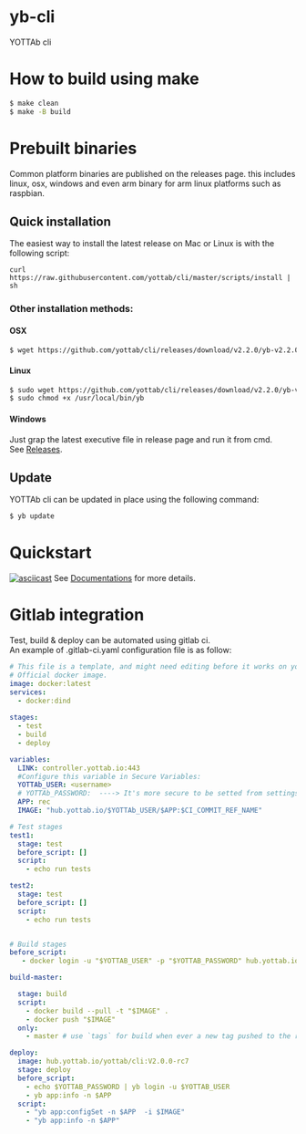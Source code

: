 # yb-cli
YOTTAb cli 

# How to build using make
```sh
$ make clean
$ make -B build
```
# Prebuilt binaries
Common platform binaries are published on the releases page. this includes linux, osx, windows and even arm binary for arm  linux platforms such as raspbian.
## Quick installation
The easiest way to install the latest release on Mac or Linux is with the following script:

```
curl https://raw.githubusercontent.com/yottab/cli/master/scripts/install | sh
```
### Other installation methods:
#### OSX 
```sh
$ wget https://github.com/yottab/cli/releases/download/v2.2.0/yb-v2.2.0-darwin-amd64 -O /usr/local/bin/yb
```
#### Linux
```sh
$ sudo wget https://github.com/yottab/cli/releases/download/v2.2.0/yb-v2.2.0-linux-amd64 -O /usr/local/bin/yb
$ sudo chmod +x /usr/local/bin/yb
```  
#### Windows 
Just grap the latest executive file in release page and run it from cmd.  
See [Releases](https://github.com/yottab/cli/releases).

## Update
YOTTAb cli can be updated in place using the following command:  
```sh
$ yb update
```  
# Quickstart
[![asciicast](https://asciinema.org/a/243119.svg)](https://asciinema.org/a/243119)
See [Documentations](http://docs.yottab.io/quickstart/) for more details.

# Gitlab integration
Test, build & deploy can be automated using gitlab ci.  
An example of .gitlab-ci.yaml configuration file is as follow:
```yaml
# This file is a template, and might need editing before it works on your project.
# Official docker image.
image: docker:latest
services:
  - docker:dind
  
stages:
  - test
  - build
  - deploy

variables:
  LINK: controller.yottab.io:443
  #Configure this variable in Secure Variables:
  YOTTAb_USER: <username>
  # YOTTAb_PASSWORD:  ----> It's more secure to be setted from settings -> ci/cd -> variables. 
  APP: rec
  IMAGE: "hub.yottab.io/$YOTTAb_USER/$APP:$CI_COMMIT_REF_NAME"

# Test stages
test1:
  stage: test
  before_script: []
  script:
    - echo run tests

test2:
  stage: test
  before_script: []
  script:
    - echo run tests


# Build stages
before_script:
   - docker login -u "$YOTTAB_USER" -p "$YOTTAB_PASSWORD" hub.yottab.io

build-master:

  stage: build
  script:
    - docker build --pull -t "$IMAGE" .
    - docker push "$IMAGE"
  only:
    - master # use `tags` for build when ever a new tag pushed to the repository

deploy: 
  image: hub.yottab.io/yottab/cli:V2.0.0-rc7
  stage: deploy
  before_script:
    - echo $YOTTAB_PASSWORD | yb login -u $YOTTAB_USER
    - yb app:info -n $APP
  script:
    - "yb app:configSet -n $APP  -i $IMAGE"
    - "yb app:info -n $APP"
```
